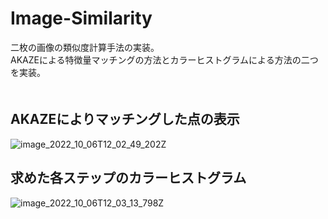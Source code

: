 # Image-Similarity
二枚の画像の類似度計算手法の実装。
<br>AKAZEによる特徴量マッチングの方法とカラーヒストグラムによる方法の二つを実装。
<br>　

## AKAZEによりマッチングした点の表示
![image_2022_10_06T12_02_49_202Z](https://user-images.githubusercontent.com/64144764/198049877-90331e31-74ed-43dc-914e-7976765e2a17.png)


## 求めた各ステップのカラーヒストグラム
![image_2022_10_06T12_03_13_798Z](https://user-images.githubusercontent.com/64144764/197040764-e4b993c0-5d97-4e31-b530-f126a5babd34.png)
